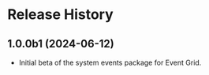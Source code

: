 # Release History

## 1.0.0b1 (2024-06-12)

- Initial beta of the system events package for Event Grid.
